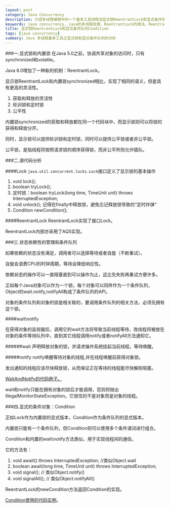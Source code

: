 ```yaml
---
layout: post
category: Java Concurrency
description: 介绍多线程编程中的一个基本工具线程池显式锁ReentrantLock和显式条件队列Condition的内部原理解析，包含显式锁ReentrantLock和显式条件队列Condition的原理。
keywords: java concurrency, java的多线程处理，ReentrantLock的用法，ReentrantLock的源代码分析和ReentrantLock的主要方法以及原理分析，Condition的用法，Condition的源代码分析和Condition的主要方法以及原理分析，
title: 显式锁ReentrantLock和显式条件队列Condition
tags: [java concurrency]
summary: Java 多线程基本工具之显式锁和显式条件队列的分析
---
```


###一.显式锁和内置锁
在Java 5.0之前，协调共享对象的访问时，只有synchronized和volatile。

Java 6.0增加了一种新的机制：ReentrantLock。

显示锁ReentrantLock和内置锁synchronized相比，实现了相同的语义，但是具有更高的灵活性。

1.	获取和释放的灵活性
2.	轮训锁和定时锁
3.	公平性

内置锁synchronized的获取和释放都在同一个代码块中，而显示锁则可以将锁的获得和释放分开。

同时，显示锁可以提供轮训锁和定时锁，同时可以提供公平锁或者非公平锁。

公平锁，是指线程将按照请求锁的顺序获得锁，而非公平所则允许插队。

###二.源代码分析

####Lock
`java.util.concurrent.locks.Lock`接口定义了显示锁的基本操作

1.	void lock();
2.	boolean tryLock();
3.	定时锁：boolean tryLock(long time, TimeUnit unit) throws InterruptedException;
4.	void unlock(); 记得在finally中释放锁，避免忘记释放锁导致的“定时炸弹”
5.	Condition newCondition();


####ReentrantLock
ReentrantLock实现了接口Lock。

ReentrantLock内部亦采用了AQS实现。


###三.状态依赖性的管理和条件队列

如果依赖的状态没有满足，调用者可以选择等待或者自旋（不断重试）。

自旋会浪费CPU的时钟周期，等待会降低响应性。

依赖状态的操作可以一直阻塞直到可以操作为止，这比先失败再重试方便许多。

正如每个Java对象可以作为一个锁，每个对象可以同样作为一个条件队列，Object的wait.notify,notifyAll构成了条件队列的API。

对象的条件队列和对象的锁是相关联的，要调用条件队列的相关方法，必须先拥有这个锁。

####wait\notify

在获得对象的监视器后，调用它的wait方法将导致当前线程等待，改线程将被放在对象的条件等待队列中，直到其它线程调用notify或者notifyAll方法通知它。

######wait
声明释放对象的锁，并请求操作系统挂起当前线程，等待唤醒。

#####notify
notify唤醒等待对象的线程,并在线程唤醒前获得对象锁。

发出通知的线程应该尽快释放锁，从而保证正在等待的线程能尽快解除阻塞。

[WaitAndNotify的代码例子。](https://github.com/llohellohe/cp/blob/master/src/yangqi/jcp/lock/WaitAndNotify.java)

wait和notify只能在拥有对象的锁后才能调用，否则将抛出IllegalMonitorStateException。它锁住的不是对象而是对象的线程。

###四.显式的条件对象：Condition

正如Lock作为内置锁的显式版本，Condition作为条件队列的显式版本。

内置锁只能有一个条件队列，但Condition则可以使用多个条件谓词进行组合。

Condition和内置的wait\notify方法类似，用于实现线程间的通信。

它的方法有：

1.	void await() throws InterruptedException; //类似Object.wait
2.  boolean await(long time, TimeUnit unit) throws InterruptedException;
4.  void signal();  // 类似Object.notify()
5.  void signalAll();	// 类似Object.notifyAll()

ReentrantLock的newCondition方法返回Condition的实现。

[Condition使用的代码实例](https://github.com/llohellohe/cp/blob/master/src/yangqi/jcp/lock/ConditionSample.java)。

